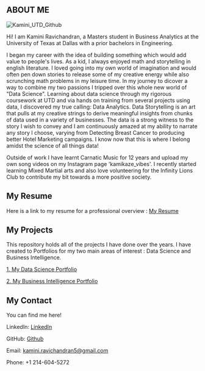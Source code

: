 ## ABOUT ME

![Kamini_UTD_Github](https://user-images.githubusercontent.com/69264932/116331535-a11e1100-a795-11eb-93dd-00d3586b85a7.jpg)

Hi! I am Kamini Ravichandran, a Masters student in Business Analytics at the University of Texas at Dallas with a prior bachelors in Engineering. 

I began my career with the idea of building something which would add value to people's lives. As a kid, I always enjoyed math and storytelling in english literature. I loved going into my own world of imagination and would often pen down stories to release some of my creative energy while also scrunching math problems in my leisure time. In my journey to dicover a way to combine my two passions I tripped over this whole new world of "Data Science". Learning about data science through my rigorous coursework at UTD and via hands on training from several projects using data, I discovered my true calling: Data Analytics. Data Storytelling is an art that pulls at my creative strings to derive meaningful insights from chunks of data used in a variety of businesses. The data is a strong witness to the story I wish to convey and I am continuously amazed at my ability to narrate any story I choose, varying from Detecting Breast Cancer to producing better Hotel Marketing campaigns. I know now that this is where I belong amidst the science of all things data!

Outside of work I have learnt Carnatic Music for 12 years and upload my own song videos on my Instagram page 'kamikaze_vibes'. I recently started learning Mixed Martial arts and also love volunteering for the Infinity Lions Club to contribute my bit towards a more positive society.


## My Resume
Here is a link to my resume for a professional overview : 
[My Resume](https://kaminiravichandran.github.io/My-Resume/)


## My Projects
This repository holds all of the projects I have done over the years. I have created to Portfolios for my two main areas of interest : Data Science and Business Intelligence.

[1. My Data Science Portfolio](https://kaminiravichandran.github.io/Kamini_Data_Science_Portfolio/)

[2. My Business Intelligence Portfolio](https://kaminiravichandran.github.io/Kamini-Business-Intelligence-Portfolio/)

## My Contact
You can find me here!

LinkedIn: [LinkedIn](https://www.linkedin.com/in/kaminiravichandran/)

GitHub: [Github](https://github.com/kaminiravichandran)

Email: kamini.ravichandran5@gmail.com

Phone: +1 214-604-5272







